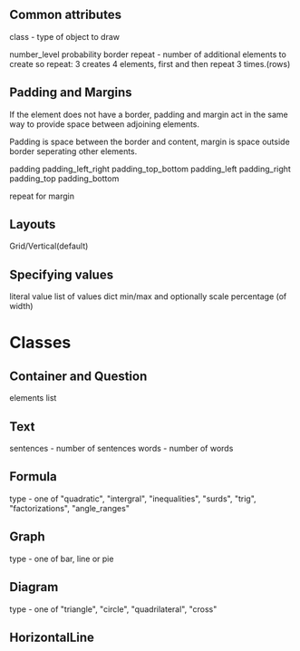 ## Common attributes

class - type of object to draw

number_level
probability
border 
repeat - number of additional elements to create so repeat: 3 creates 4 elements, 
first and then repeat 3 times.(rows)

## Padding and Margins

If the element does not have a border, padding and margin act in the same way to provide
space between adjoining elements.

Padding is space between the border and content, margin is space outside border seperating 
other elements.

padding
padding_left_right
padding_top_bottom
padding_left
padding_right
padding_top
padding_bottom

repeat for margin

## Layouts

Grid/Vertical(default)

## Specifying values

literal value
list of values
dict min/max and optionally scale
percentage (of width)

# Classes

## Container and Question

elements list

## Text

sentences - number of sentences
words - number of words

## Formula

type - one of "quadratic", "intergral", "inequalities", "surds", "trig", "factorizations", "angle_ranges"

## Graph

type - one of bar, line or pie

## Diagram

type - one of "triangle", "circle", "quadrilateral", "cross"

## HorizontalLine